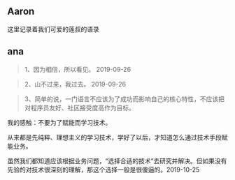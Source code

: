 ## Aaron

这里记录着我们可爱的莲叔的语录

## ana

> 1、因为相信，所以看见。   2019-09-26

> 2、山不过来，我过去。	   2019-09-26

> 3、简单的说，一门语言不应该为了成功而影响自己的核心特性，不应该把对程序员友好、社区接受度高作为目标。

我的感触：不要为了赋能而学习技术。

从来都是先纯粹、理想主义的学习技术，学好了以后，才知道怎么通过技术手段赋能业务。

虽然我们都知道应该根据业务问题，“选择合适的技术”去研究并解决。但如果没有先验的对技术很深刻的理解，那这个选择一般是很傻逼的。2019-10-25
